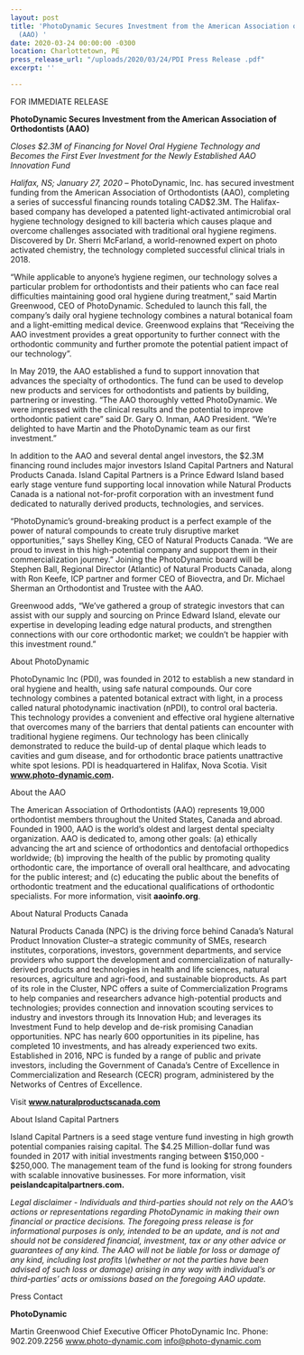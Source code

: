 ```yaml
---
layout: post
title: 'PhotoDynamic Secures Investment from the American Association of Orthodontists
  (AAO) '
date: 2020-03-24 00:00:00 -0300
location: Charlottetown, PE
press_release_url: "/uploads/2020/03/24/PDI Press Release .pdf"
excerpt: ''

---
```

FOR IMMEDIATE RELEASE

**PhotoDynamic Secures Investment from the American Association of Orthodontists (AAO)**

_Closes $2.3M of Financing for Novel Oral Hygiene Technology and Becomes the First Ever Investment for the Newly Established AAO Innovation Fund_

_Halifax, NS; January 27, 2020_ – PhotoDynamic, Inc. has secured investment funding from the American Association of Orthodontists (AAO), completing a series of successful financing rounds totaling CAD$2.3M. The Halifax-based company has developed a patented light-activated antimicrobial oral hygiene technology designed to kill bacteria which causes plaque and overcome challenges associated with traditional oral hygiene regimens. Discovered by Dr. Sherri McFarland, a world-renowned expert on photo activated chemistry, the technology completed successful clinical trials in 2018.

“While applicable to anyone’s hygiene regimen, our technology solves a particular problem for orthodontists and their patients who can face real difficulties maintaining good oral hygiene during treatment,” said Martin Greenwood, CEO of PhotoDynamic. Scheduled to launch this fall, the company’s daily oral hygiene technology combines a natural botanical foam and a light-emitting medical device. Greenwood explains that “Receiving the AAO investment provides a great opportunity to further connect with the orthodontic community and further promote the potential patient impact of our technology”.

In May 2019, the AAO established a fund to support innovation that advances the specialty of orthodontics. The fund can be used to develop new products and services for orthodontists and patients by building, partnering or investing. “The AAO thoroughly vetted PhotoDynamic. We were impressed with the clinical results and the potential to improve orthodontic patient care” said Dr. Gary O. Inman, AAO President. “We’re delighted to have Martin and the PhotoDynamic team as our first investment.”

In addition to the AAO and several dental angel investors, the $2.3M financing round includes major investors Island Capital Partners and Natural Products Canada. Island Capital Partners is a Prince Edward Island based early stage venture fund supporting local innovation while Natural Products Canada is a national not-for-profit corporation with an investment fund dedicated to naturally derived products, technologies, and services.

“PhotoDynamic’s ground-breaking product is a perfect example of the power of natural compounds to create truly disruptive market opportunities,” says Shelley King, CEO of Natural Products Canada. “We are proud to invest in this high-potential company and support them in their commercialization journey.” Joining the PhotoDynamic board will be Stephen Ball, Regional Director (Atlantic) of Natural Products Canada, along with Ron Keefe, ICP partner and former CEO of Biovectra, and Dr. Michael Sherman an Orthodontist and Trustee with the AAO.

Greenwood adds, “We’ve gathered a group of strategic investors that can assist with our supply and sourcing on Prince Edward Island, elevate our expertise in developing leading edge natural products, and strengthen connections with our core orthodontic market; we couldn’t be happier with this investment round.”

About PhotoDynamic

PhotoDynamic Inc (PDI), was founded in 2012 to establish a new standard in oral hygiene and health, using safe natural compounds. Our core technology combines a patented botanical extract with light, in a process called natural photodynamic inactivation (nPDI), to control oral bacteria. This technology provides a convenient and effective oral hygiene alternative that overcomes many of the barriers that dental patients can encounter with traditional hygiene regimens. Our technology has been clinically demonstrated to reduce the build-up of dental plaque which leads to cavities and gum disease, and for orthodontic brace patients unattractive white spot lesions. PDI is headquartered in Halifax, Nova Scotia. Visit **www.photo-dynamic.com.**

About the AAO

The American Association of Orthodontists (AAO) represents 19,000 orthodontist members throughout the United States, Canada and abroad. Founded in 1900, AAO is the world’s oldest and largest dental specialty organization. AAO is dedicated to, among other goals: (a) ethically advancing the art and science of orthodontics and dentofacial orthopedics worldwide; (b) improving the health of the public by promoting quality orthodontic care, the importance of overall oral healthcare, and advocating for the public interest; and (c) educating the public about the benefits of orthodontic treatment and the educational qualifications of orthodontic specialists. For more information, visit **aaoinfo.org**.

About Natural Products Canada

Natural Products Canada (NPC) is the driving force behind Canada’s Natural Product Innovation Cluster–a strategic community of SMEs, research institutes, corporations, investors, government departments, and service providers who support the development and commercialization of naturally-derived products and technologies in health and life sciences, natural resources, agriculture and agri-food, and sustainable bioproducts. As part of its role in the Cluster, NPC offers a suite of Commercialization Programs to help companies and researchers advance high-potential products and technologies; provides connection and innovation scouting services to industry and investors through its Innovation Hub; and leverages its Investment Fund to help develop and de-risk promising Canadian opportunities. NPC has nearly 600 opportunities in its pipeline, has completed 10 investments, and has already experienced two exits. Established in 2016, NPC is funded by a range of public and private investors, including the Government of Canada’s Centre of Excellence in Commercialization and Research (CECR) program, administered by the Networks of Centres of Excellence.

Visit **www.naturalproductscanada.com**

About Island Capital Partners

Island Capital Partners is a seed stage venture fund investing in high growth potential companies raising capital. The $4.25 Million-dollar fund was founded in 2017 with initial investments ranging between $150,000 - $250,000. The management team of the fund is looking for strong founders with scalable innovative businesses. For more information, visit **peislandcapitalpartners.com.**

_Legal disclaimer - Individuals and third-parties should not rely on the AAO’s actions or representations regarding PhotoDynamic in making their own financial or practice decisions. The foregoing press release is for informational purposes is only, intended to be an update, and is not and should not be considered financial, investment, tax or any other advice or guarantees of any kind. The AAO will not be liable for loss or damage of any kind, including lost profits \\(whether or not the parties have been advised of such loss or damage) arising in any way with individual’s or third-parties’ acts or omissions based on the foregoing AAO update._

  
Press Contact

**PhotoDynamic**

Martin Greenwood Chief Executive Officer PhotoDynamic Inc. Phone: 902.209.2256 www.photo-dynamic.com info@photo-dynamic.com